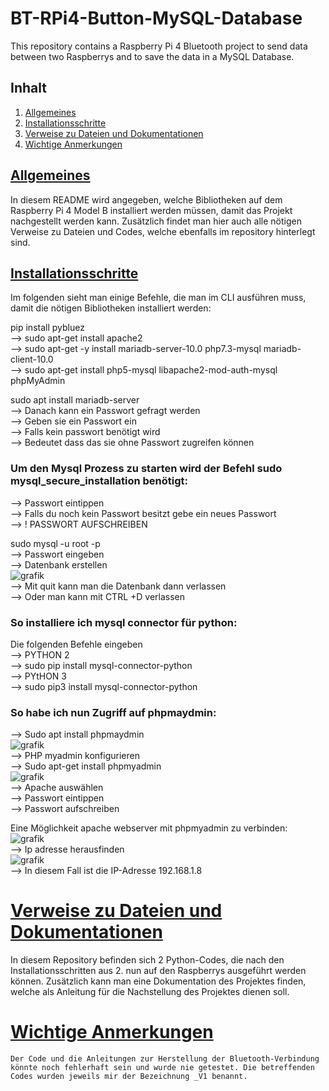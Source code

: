 # BT-RPi4-Button-MySQL-Database
This repository contains a Raspberry Pi 4 Bluetooth project to send data between two Raspberrys and to save the data in a MySQL Database.
## Inhalt
1. [Allgemeines](#general-info)
2. [Installationsschritte](#installationen)
3. [Verweise zu Dateien und Dokumentationen](#verweise)
4. [Wichtige Anmerkungen](#anmerkungen)

## [Allgemeines](#general-info)
In diesem README wird angegeben, welche Bibliotheken auf dem Raspberry Pi 4 Model B installiert werden müssen, damit das Projekt nachgestellt werden kann. Zusätzlich findet man hier auch alle nötigen Verweise zu Dateien und Codes, welche ebenfalls im repository hinterlegt sind.

## [Installationsschritte](#installationen)
Im folgenden sieht man einige Befehle, die man im CLI ausführen muss, damit die nötigen Bibliotheken installiert werden:

pip install pybluez <br>
--> sudo apt-get install apache2 <br>
--> sudo apt-get -y install mariadb-server-10.0 php7.3-mysql mariadb-client-10.0 <br>
--> sudo apt-get install php5-mysql libapache2-mod-auth-mysql phpMyAdmin <br>

sudo apt install mariadb-server <br>
--> Danach kann ein Passwort gefragt werden <br>
--> Geben sie ein Passwort ein <br>
--> Falls kein passwort benötigt wird <br>
--> Bedeutet dass das  sie ohne Passwort zugreifen können <br>

### Um den Mysql Prozess zu starten wird der Befehl sudo mysql_secure_installation benötigt: <br>
-->	Passwort eintippen <br>
-->	Falls du noch kein Passwort besitzt gebe ein neues Passwort <br> 
-->	! PASSWORT AUFSCHREIBEN <br>

sudo mysql -u root -p <br>
-->	Passwort eingeben <br>
-->	Datenbank erstellen <br>
 ![grafik](https://user-images.githubusercontent.com/71693193/114920914-40541780-9e2a-11eb-962a-1a680ed8a684.png) <br>
-->	Mit quit kann man die Datenbank dann verlassen <br>
-->	Oder man kann mit CTRL +D verlassen <br>

### So installiere ich mysql connector für python:  <br> 
Die folgenden Befehle eingeben <br>
-->	PYTHON 2 <br>
-->	sudo pip install mysql-connector-python <br>
-->	PYtHON 3 <br>
-->	sudo pip3 install mysql-connector-python <br>

### So habe ich nun Zugriff auf phpmaydmin: <br>
-->	Sudo apt install phpmaydmin <br>
![grafik](https://user-images.githubusercontent.com/71693193/114921021-611c6d00-9e2a-11eb-8484-9c6211a2f2cc.png) <br>
-->	PHP myadmin konfigurieren <br>
-->	Sudo apt-get install phpmyadmin <br>
![grafik](https://user-images.githubusercontent.com/71693193/114921074-71344c80-9e2a-11eb-9894-32014cd2d4a3.png) <br>
-->	Apache auswählen <br>
-->	Passwort eintippen <br>
-->	Passwort aufschreiben <br>

Eine Möglichkeit apache webserver mit phpmyadmin zu verbinden: <br>
![grafik](https://user-images.githubusercontent.com/71693193/114921168-8ad59400-9e2a-11eb-80fe-2acc6b5e6806.png) <br>
-->	Ip adresse herausfinden <br>
![grafik](https://user-images.githubusercontent.com/71693193/114921213-9759ec80-9e2a-11eb-8abc-aafba1d90b1d.png) <br>
-->	In diesem Fall ist die IP-Adresse 192.168.1.8 <br>

# [Verweise zu Dateien und Dokumentationen](#verweise)
In diesem Repository befinden sich 2 Python-Codes, die nach den Installationsschritten aus 2. nun auf den Raspberrys ausgeführt werden können. Zusätzlich kann man eine Dokumentation des Projektes finden, welche als Anleitung für die Nachstellung des Projektes dienen soll.

# [Wichtige Anmerkungen](#anmerkungen)
`Der Code und die Anleitungen zur Herstellung der Bluetooth-Verbindung könnte noch fehlerhaft sein und wurde nie getestet. Die betreffenden Codes wurden jeweils mir der Bezeichnung _V1 benannt.`




